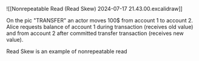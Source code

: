 ![[Nonrepeatable Read (Read Skew) 2024-07-17 21.43.00.excalidraw]]

On the pic "TRANSFER" an actor moves 100$ from account 1 to account 2.
Alice requests balance of account 1 during transaction (receives old value) and from account 2 after committed transfer transaction (receives new value).

Read Skew is an example of nonrepeatable read
